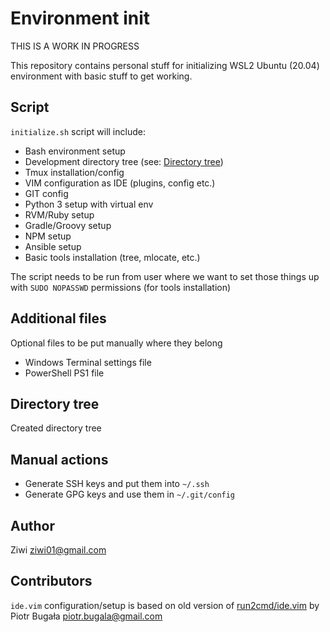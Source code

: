 # Environment init

THIS IS A WORK IN PROGRESS

This repository contains personal stuff for initializing WSL2 Ubuntu (20.04) environment with basic stuff to get working.

## Script

`initialize.sh` script will include:

- Bash environment setup
- Development directory tree (see: [Directory tree](#directory-tree))
- Tmux installation/config
- VIM configuration as IDE (plugins, config etc.)
- GIT config
- Python 3 setup with virtual env
- RVM/Ruby setup
- Gradle/Groovy setup
- NPM setup
- Ansible setup
- Basic tools installation (tree, mlocate, etc.)

The script needs to be run from user where we want to set those things up with `SUDO NOPASSWD` permissions (for tools installation)

## Additional files

Optional files to be put manually where they belong

- Windows Terminal settings file
- PowerShell PS1 file

## Directory tree

Created directory tree

## Manual actions

- Generate SSH keys and put them into `~/.ssh`
- Generate GPG keys and use them in `~/.git/config`

## Author

Ziwi <ziwi01@gmail.com>

## Contributors

`ide.vim` configuration/setup is based on old version of [run2cmd/ide.vim](https://github.com/run2cmd/ide.vim) by Piotr Bugała <piotr.bugala@gmail.com>
